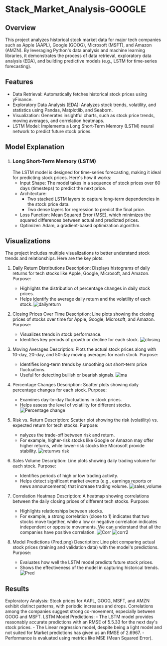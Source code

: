 # Stack_Market_Analysis-GOOGLE

## Overview
This project analyzes historical stock market data for major tech companies such as Apple (AAPL), Google (GOOG), Microsoft (MSFT), and Amazon (AMZN). By leveraging Python's data analysis and machine learning libraries, it demonstrates the process of data retrieval, exploratory data analysis (EDA), and building predictive models (e.g., LSTM for time-series forecasting).

## Features
  - Data Retrieval: Automatically fetches historical stock prices using yFinance.
  - Exploratory Data Analysis (EDA): Analyzes stock trends, volatility, and statistics using Pandas, Matplotlib, and Seaborn.
  - Visualization: Generates insightful charts, such as stock price trends, moving averages, and correlation heatmaps.
  - LSTM Model: Implements a Long Short-Term Memory (LSTM) neural network to predict future stock prices.
## Model Explanation
  1. ### Long Short-Term Memory (LSTM)
     The LSTM model is designed for time-series forecasting, making it ideal for predicting stock prices. Here's how it works:
      - Input Shape: The model takes in a sequence of stock prices over 60 days (timesteps) to predict the next price.
      - Architecture:
          - Two stacked LSTM layers to capture long-term dependencies in the stock price data.
          - Two dense layers for regression to predict the final price.
      - Loss Function: Mean Squared Error (MSE), which minimizes the squared differences between actual and predicted prices.
      - Optimizer: Adam, a gradient-based optimization algorithm.

## Visualizations
The project includes multiple visualizations to better understand stock trends and relationships. Here are the key plots:

  1. Daily Return Distributions
      Description: Displays histograms of daily returns for tech stocks like Apple, Google, Microsoft, and Amazon.
      Purpose:
      - Highlights the distribution of percentage changes in daily stock prices.
      - Helps identify the average daily return and the volatility of each stock.
      ![dailyreturn](https://github.com/user-attachments/assets/2c9608fa-c9c7-4117-a921-6231f0eef25e)

  2. Closing Prices Over Time 
      Description: Line plots showing the closing prices of stocks over time for Apple, Google, Microsoft, and Amazon.
      Purpose:
      - Visualizes trends in stock performance.
      - Identifies key periods of growth or decline for each stock.
      ![closing](https://github.com/user-attachments/assets/d872ccc6-a9ad-4902-bc52-4609d5a42e91)

  3. Moving Averages 
      Description: Plots the actual stock prices along with 10-day, 20-day, and 50-day moving averages for each stock.
      Purpose:
      - Identifies long-term trends by smoothing out short-term price fluctuations.
      - Useful for detecting bullish or bearish signals.
     ![ma](https://github.com/user-attachments/assets/20625aee-e9b4-402a-9de3-db60df03dd83)

  4. Percentage Changes
      Description: Scatter plots showing daily percentage changes for each stock.
      Purpose:
      - Examines day-to-day fluctuations in stock prices.
      - Helps assess the level of volatility for different stocks.
     ![Percentage change](https://github.com/user-attachments/assets/1ceef9af-5a0c-46dd-8074-fbcfb4d74465)

  5. Risk vs. Return
      Description: Scatter plot showing the risk (volatility) vs. expected return for tech stocks.
      Purpose:
      - nalyzes the trade-off between risk and return.
      - For example, higher-risk stocks like Google or Amazon may offer higher returns, while lower-risk stocks like Microsoft provide stability.
      ![returnvs risk](https://github.com/user-attachments/assets/70b235f0-306a-4eb2-90d3-0d93449b4460)

  6. Sales Volume
      Description: Line plots showing daily trading volume for each stock.
      Purpose:
      - Identifies periods of high or low trading activity.
      - Helps detect significant market events (e.g., earnings reports or news announcements) that increase trading volume.
      ![sales_volume](https://github.com/user-attachments/assets/8cc6048a-c87f-4786-9ad2-e486cf622a4b)

  7. Correlation Heatmap
      Description: A heatmap showing correlations between the daily closing prices of different tech stocks.
      Purpose:
      - Highlights relationships between stocks.
      - For example, a strong correlation (close to 1) indicates that two stocks move together, while a low or negative correlation indicates independent or opposite movements. We can understand that all the companies have positive correlation.
      ![Corr](https://github.com/user-attachments/assets/a5311a66-294d-48fe-bcb1-c7c57d92e544)
      ![corr2](https://github.com/user-attachments/assets/3984aaea-b223-4640-bcc4-762038316156)

  8. Model Predictions (Pred.png)
      Description: Line plot comparing actual stock prices (training and validation data) with the model's  predictions.
      Purpose:
      - Evaluates how well the LSTM model predicts future stock prices.
      - Shows the effectiveness of the model in capturing historical trends.
     ![Pred](https://github.com/user-attachments/assets/f442c6e8-b1cc-4232-8e0b-524c331eb6d6)


## Results
  Exploratory Analysis:
      Stock prices for AAPL, GOOG, MSFT, and AMZN exhibit distinct patterns, with periodic increases and drops.
      Correlations among the companies suggest strong co-movement, especially between GOOG and MSFT.
   LSTM Model Predictions:
      - The LSTM model provides reasonably accurate predictions with an RMSE of 5.5.33 for the next day's stock prices.
      - The Linear regression model, despite being a light model and not suited for Market predictions has given us an RMSE of 2.6967.
      - Performance is evaluated using metrics like MSE (Mean Squared Error).
